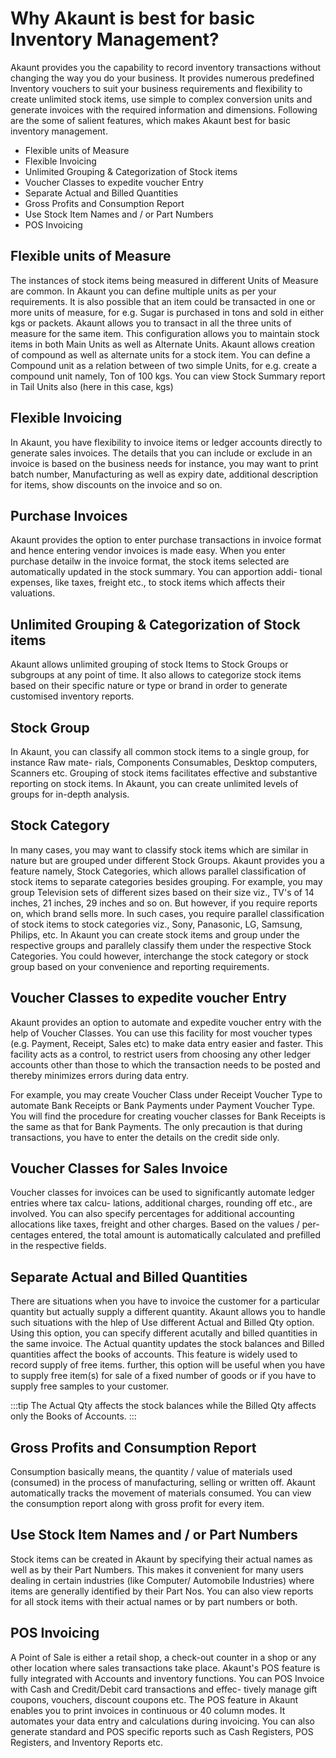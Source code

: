# Why Akaunt is best for basic Inventory Management?

Akaunt provides you the capability to record inventory transactions without changing the way
you do your business. It provides numerous predefined Inventory vouchers to suit your business
requirements and flexibility to create unlimited stock items, use simple to complex conversion
units and generate invoices with the required information and dimensions.
Following are the some of salient features, which makes Akaunt best for basic inventory management.

- Flexible units of Measure
- Flexible Invoicing
- Unlimited Grouping & Categorization of Stock items
- Voucher Classes to expedite voucher Entry
- Separate Actual and Billed Quantities
- Gross Profits and Consumption Report
- Use Stock Item Names and / or Part Numbers
- POS Invoicing

## Flexible units of Measure
The instances of stock items being measured in different Units of Measure are common. In
Akaunt you can define multiple units as per your requirements. It is also possible that an item
could be transacted in one or more units of measure, for e.g. Sugar is purchased in tons and sold
in either kgs or packets. Akaunt allows you to transact in all the three units of measure for the
same item. This configuration allows you to maintain stock items in both Main Units as well as
Alternate Units.
Akaunt allows creation of compound as well as alternate units for a stock item. You can
define a Compound unit as a relation between of two simple Units, for e.g. create a compound
unit namely, Ton of 100 kgs. You can view Stock Summary report in Tail Units also (here in this
case, kgs)

## Flexible Invoicing
In Akaunt, you have flexibility to invoice items or ledger accounts directly to generate sales
invoices. The details that you can include or exclude in an invoice is based on the business needs
for instance, you may want to print batch number, Manufacturing as well as expiry date, additional
description for items, show discounts on the invoice and so on.

## Purchase Invoices
Akaunt provides the option to enter purchase transactions in invoice format and hence
entering vendor invoices is made easy. When you enter purchase detailw in the invoice format,
the stock items selected are automatically updated in the stock summary. You can apportion addi-
tional expenses, like taxes, freight etc., to stock items which affects their valuations.

## Unlimited Grouping & Categorization of Stock items
Akaunt allows unlimited grouping of stock Items to Stock Groups or subgroups at any point of
time. It also allows to categorize stock items based on their specific nature or type or brand in
order to generate customised inventory reports.

## Stock Group
In Akaunt, you can classify all common stock items to a single group, for instance Raw mate-
rials, Components Consumables, Desktop computers, Scanners etc. Grouping of stock items
facilitates effective and substantive reporting on stock items. In Akaunt, you can create
unlimited levels of groups for in-depth analysis.

## Stock Category
In many cases, you may want to classify stock items which are similar in nature but are grouped
under different Stock Groups. Akaunt provides you a feature namely, Stock Categories,
which allows parallel classification of stock items to separate categories besides grouping.
For example, you may group Television sets of different sizes based on their size viz., TV's of 14
inches, 21 inches, 29 inches and so on. But however, if you require reports on, which brand sells
more. In such cases, you require parallel classification of stock items to stock categories viz.,
Sony, Panasonic, LG, Samsung, Philips, etc.
In Akaunt you can create stock items and group under the respective groups and parallely
classify them under the respective Stock Categories. You could however, interchange the stock
category or stock group based on your convenience and reporting requirements.

## Voucher Classes to expedite voucher Entry
Akaunt provides an option to automate and expedite voucher entry with the help of Voucher
Classes. You can use this facility for most voucher types (e.g. Payment, Receipt, Sales etc) to
make data entry easier and faster. This facility acts as a control, to restrict users from choosing
any other ledger accounts other than those to which the transaction needs to be posted and
thereby minimizes errors during data entry.

For example, you may create Voucher Class under Receipt Voucher Type to automate Bank
Receipts or Bank Payments under Payment Voucher Type. You will find the procedure for creating
voucher classes for Bank Receipts is the same as that for Bank Payments. The only precaution is
that during transactions, you have to enter the details on the credit side only.

## Voucher Classes for Sales Invoice
Voucher classes for invoices can be used to significantly automate ledger entries where tax calcu-
lations, additional charges, rounding off etc., are involved. You can also specify percentages for
additional accounting allocations like taxes, freight and other charges. Based on the values / per-
centages entered, the total amount is automatically calculated and prefilled in the respective
fields.

## Separate Actual and Billed Quantities
There are situations when you have to invoice the customer for a particular quantity but actually
supply a different quantity. Akaunt allows you to handle such situations with the hlep of Use
different Actual and Billed Qty option. Using this option, you can specify different acutally and
billed quantities in the same invoice. The Actual quantity updates the stock balances and Billed
quantities affect the books of accounts. This feature is widely used to record supply of free items.
further, this option will be useful when you have to supply free item(s) for sale of a fixed number of
goods or if you have to supply free samples to your customer.

:::tip
The Actual Qty affects the stock balances while the Billed Qty affects only
the Books of Accounts.
:::

## Gross Profits and Consumption Report
Consumption basically means, the quantity / value of materials used (consumed) in the process of
manufacturing, selling or written off. Akaunt automatically tracks the movement of materials
consumed. You can view the consumption report along with gross profit for every item.


## Use Stock Item Names and / or Part Numbers
Stock items can be created in Akaunt by specifying their actual names as well as by their Part
Numbers. This makes it convenient for many users dealing in certain industries (like Computer/
Automobile Industries) where items are generally identified by their Part Nos. You can also view
reports for all stock items with their actual names or by part numbers or both.

## POS Invoicing
A Point of Sale is either a retail shop, a check-out counter in a shop or any other location where
sales transactions take place. Akaunt's POS feature is fully integrated with Accounts and
inventory functions. You can POS Invoice with Cash and Credit/Debit card transactions and effec-
tively manage gift coupons, vouchers, discount coupons etc.
The POS feature in Akaunt enables you to print invoices in continuous or 40 column modes.
It automates your data entry and calculations during invoicing. You can also generate standard
and POS specific reports such as Cash Registers, POS Registers, and Inventory Reports etc.
